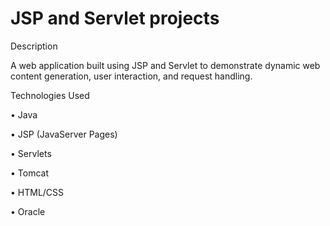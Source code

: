 
# JSP and Servlet projects

Description

A web application built using JSP and Servlet to demonstrate dynamic web content generation, user interaction, and request handling.

Technologies Used

• Java

• JSP (JavaServer Pages)

• Servlets

• Tomcat

• HTML/CSS

• Oracle